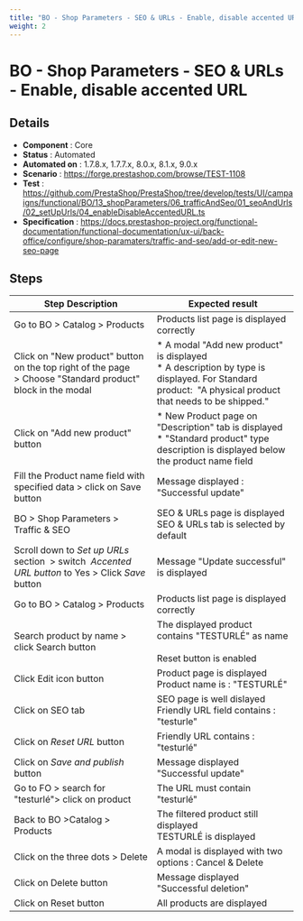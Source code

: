 ```yaml
---
title: "BO - Shop Parameters - SEO & URLs - Enable, disable accented URL"
weight: 2
---
```


# BO - Shop Parameters - SEO & URLs - Enable, disable accented URL
## Details
* **Component** : Core
* **Status** : Automated
* **Automated on** : 1.7.8.x, 1.7.7.x, 8.0.x, 8.1.x, 9.0.x
* **Scenario** : https://forge.prestashop.com/browse/TEST-1108
* **Test** : https://github.com/PrestaShop/PrestaShop/tree/develop/tests/UI/campaigns/functional/BO/13_shopParameters/06_trafficAndSeo/01_seoAndUrls/02_setUpUrls/04_enableDisableAccentedURL.ts
* **Specification** : https://docs.prestashop-project.org/functional-documentation/functional-documentation/ux-ui/back-office/configure/shop-paramaters/traffic-and-seo/add-or-edit-new-seo-page

## Steps
| Step Description | Expected result |
| ----- | ----- |
| Go to BO > Catalog > Products | Products list page is displayed correctly |
| Click on "New product" button on the top right of the page > Choose "Standard product" block in the modal | * A modal "Add new product" is displayed<br> * A description by type is displayed. For Standard product:  "A physical product that needs to be shipped." |
| Click on "Add new product" button | * New Product page on "Description" tab is displayed<br> * "Standard product" type description is displayed below the product name field |
| Fill the Product name field with specified data > click on Save button | Message displayed : "Successful update" |
| BO > Shop Parameters > Traffic & SEO | SEO & URLs page is displayed<br>SEO & URLs tab is selected by default |
| Scroll down to *Set up URLs* section  > switch  *Accented URL button* to Yes > Click *Save* button | Message "Update successful" is displayed |
| Go to BO > Catalog > Products | Products list page is displayed correctly |
| Search product by name > click Search button | The displayed product contains "TESTURLÉ" as name<br><br>Reset button is enabled |
| Click Edit icon button | Product page is displayed<br>Product name is : "TESTURLÉ" |
| Click on SEO tab | SEO page is well dislayed<br>Friendly URL field contains : "testurle" |
| Click on *Reset* *URL* button | Friendly URL contains : "testurlé" |
| Click on *Save and publish* button | Message displayed "Successful update" |
| Go to FO > search for "testurlé"> click on product | The URL must contain "testurlé" |
| Back to BO >Catalog > Products | The filtered product still displayed<br>TESTURLÉ is displayed |
| Click on the three dots > Delete | A modal is displayed with two options : Cancel & Delete |
| Click on Delete button | Message displayed "Successful deletion" |
| Click on Reset button | All products are displayed |
